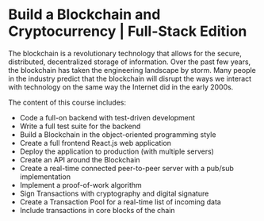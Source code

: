 # Build a Blockchain and Cryptocurrency | Full-Stack Edition

The blockchain is a revolutionary technology that allows for the secure, distributed, decentralized storage of information. Over the past few years, the blockchain has taken the engineering landscape by storm. Many people in the industry predict that the blockchain will disrupt the ways we interact with technology on the same way the Internet did in the early 2000s.

The content of this course includes:
- Code a full-on backend with test-driven development
- Write a full test suite for the backend
- Build a Blockchain in the object-oriented programming style
- Create a full frontend React.js web application
- Deploy the application to production (with multiple servers)
- Create an API around the Blockchain
- Create a real-time connected peer-to-peer server with a pub/sub implementation
- Implement a proof-of-work algorithm
- Sign Transactions with cryptography and digital signature
- Create a Transaction Pool for a real-time list of incoming data
- Include transactions in core blocks of the chain